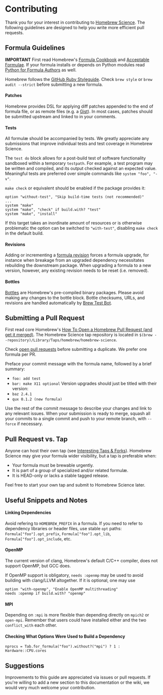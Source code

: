 # Contributing

Thank you for your interest in contributing to [Homebrew Science]. The following guidelines are designed to help you write more efficient pull requests.

## Formula Guidelines

**IMPORTANT** First read Homebrew's [Formula Cookbook] and [Acceptable Formulae]. If your formula installs or depends on Python modules read [Python for Formula Authors] as well.

Homebrew follows the [GitHub Ruby Styleguide]. Check `brew style` or `brew audit --strict` before submitting a new formula.

#### Patches

Homebrew provides DSL for applying diff patches appended to the end of formula file, or as remote files (e.g. a [Gist]). In most cases, patches should be submitted upstream and linked to in your comments.

#### Tests

All formulæ should be accompanied by tests. We greatly appreciate any submissions that improve individual tests and test coverage in Homebrew Science.

The `test do` block allows for a post-build test of software functionality sandboxed within a temporary `testpath`. For example, a test program may be written and compiled, and its output checked against an expected value. Meaningful tests are preferred over simple commands like `system "foo", "-v"`.

`make check` or equivalent should be enabled if the package provides it:

    option "without-test", "Skip build-time tests (not recommended)"
    ...
    system "make"
    system "make", "check" if build.with? "test"
    system "make", "install"

If this target takes an inordinate amount of resources or is otherwise problematic the option can be switched to `"with-test"`, disabling `make check` in the default build.

#### Revisions

Adding or incrementing a [formula revision] forces a formula upgrade, for instance when breakage from an upgraded dependency necessitates rebuilding the downstream package. When upgrading a formula to a new version, however, any existing revision needs to be reset (i.e. removed).

#### Bottles

[Bottles] are Homebrew's pre-compiled binary packages. Please avoid making any changes to the bottle block. Bottle checksums, URLs, and revisions are handled automatically by [Brew Test Bot].

## Submitting a Pull Request

First read core Homebrew's [How To Open a Homebrew Pull Request (and get it merged)]. The Homebrew Science tap repository is located in `$(brew --repository)/Library/Taps/homebrew/homebrew-science`.

Check [open pull requests] before submitting a duplicate. We prefer one formula per PR.

Preface your commit message with the formula name, followed by a brief summary:
* `foo: add test`
* `bar: make X11 optional`
Version upgrades should just be titled with their version:
* `baz 2.4.1`
* `qux 0.1.2 (new formula)`

Use the rest of the commit message to describe your changes and link to any relevant issues. When your submission is ready to merge, squash all your commits to a single commit and push to your remote branch, with `--force` if necessary.

## Pull Request vs. Tap

Anyone can host their own tap (see [Interesting Taps & Forks]). Homebrew Science may give your formula wider visibility, but a tap is preferable when:
* Your formula must be brewable urgently.
* It is part of a group of specialized and/or related formulæ.
* It is HEAD-only or lacks a stable tagged release.

Feel free to start your own tap and submit to Homebrew Science later.

## Useful Snippets and Notes

#### Linking Dependencies

Avoid refering to `HOMEBREW_PREFIX` in a formula. If you need to refer to dependency libraries or header files, use stable `opt` paths: `Formula["foo"].opt_prefix`, `Formula["foo"].opt_lib`,  `Formula["foo"].opt_include`, etc.

#### OpenMP

The current version of clang, Homebrew's default C/C++ compiler, does not support OpenMP, but GCC does.

If OpenMP support is obligatory, `needs :openmp` may be used to avoid building with clang/LLVM altogether. If it is optional, one may use
```
option "with-openmp", "Enable OpenMP multithreading"
needs :openmp if build.with? "openmp"
```

#### MPI

Depending on `:mpi` is more flexible than depending directly on `mpich2` or `open-mpi`. Remember that users could have installed either and the two `conflict_with` each other.

#### Checking What Options Were Used to Build a Dependency

    nprocs = Tab.for_formula("foo").without?("mpi") ? 1 : Hardware::CPU.cores

## Suggestions

Improvements to this guide are appreciated via issues or pull requests. If you're willing to add a new section to this documentation or the wiki, we would very much welcome your contribution.

[Homebrew Science]: https://github.com/Homebrew/homebrew-science
[open pull requests]: https://github.com/Homebrew/homebrew-science/pulls
[How To Open a Homebrew Pull Request (and get it merged)]: http://docs.brew.sh/How-To-Open-a-Homebrew-Pull-Request.html
[Interesting Taps & Forks]: http://docs.brew.sh/Interesting-Taps-&-Forks.html
[Formula revision]: http://docs.brew.sh/Formula-Cookbook.html#formulae-revisions
[Bottles]: http://docs.brew.sh/Bottles.html
[Brew Test Bot]: http://docs.brew.sh/Brew-Test-Bot.html
[GitHub Ruby Styleguide]: https://github.com/styleguide/ruby
[Formula Cookbook]: http://docs.brew.sh/Formula-Cookbook.html
[Acceptable Formulae]: http://docs.brew.sh/Acceptable-Formulae.html
[Python for Formula Authors]: http://docs.brew.sh/Python-for-Formula-Authors.html
[Gist]: https://gist.github.com/
